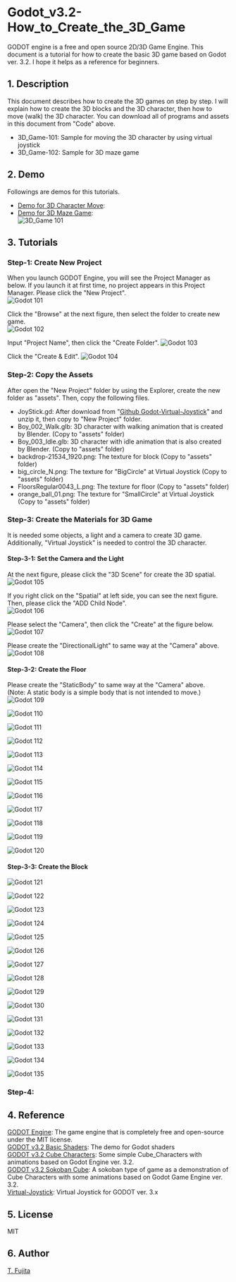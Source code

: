 # Godot_v3.2-How_to_Create_the_3D_Game
GODOT engine is a free and open source 2D/3D Game Engine. This document is a tutorial for how to create the basic 3D game based on Godot ver. 3.2. I hope it helps as a reference for beginners.  
  
## 1. Description
This document describes how to create the 3D games on step by step. I will explain how to create the 3D blocks and the 3D character, then how to move (walk) the 3D character. You can download all of programs and assets in this document from "Code" above.   
- 3D_Game-101: Sample for moving the 3D character by using virtual joystick   
- 3D_Game-102: Sample for 3D maze game  
  
## 2. Demo
Followings are demos for this tutorials.  
- [Demo for 3D Character Move](https://github.com/To-Fujita/Godot_v3.2-How_to_Create_the_3D_Game/tree/main/3D_Game-101/3D_Game-101.html):   
- [Demo for 3D Maze Game](https://github.com/To-Fujita/Godot_v3.2-How_to_Create_the_3D_Game/tree/main/3D_Game-102/3D_Game-102.html):   
![3D_Game 101](https://github.com/To-Fujita/Images/blob/master/3D_Game-001.gif "Demo for 3D Game 101")  

## 3. Tutorials

### Step-1: Create New Project
When you launch GODOT Engine, you will see the Project Manager as below. If you launch it at first time, no project appears in this Project Manager. Please click the "New Project".  
![Godot 101](https://github.com/To-Fujita/Images/blob/master/Godot-101.jpg "Godot 101")  
  
Click the "Browse" at the next figure, then select the folder to create new game.  
![Godot 102](https://github.com/To-Fujita/Images/blob/master/Godot-102.jpg "Godot 102") 
  
Input "Project Name", then click the "Create Folder".
![Godot 103](https://github.com/To-Fujita/Images/blob/master/Godot-103.jpg "Godot 103")  
  
Click the "Create & Edit". 
![Godot 104](https://github.com/To-Fujita/Images/blob/master/Godot-104.jpg "Godot 104") 
  
### Step-2: Copy the Assets
After open the "New Project" folder by using the Explorer, create the new folder as "assets". Then, copy the following files.  
- JoyStick.gd: After download from "[Github Godot-Virtual-Joystick](https://github.com/rodrigofbm/Godot-Virtual-Joystick)" and unzip it, then copy to "New Project" folder.  
- Boy_002_Walk.glb: 3D character with walking animation that is created by Blender. (Copy to "assets" folder)  
- Boy_003_Idle.glb: 3D character with idle animation that is also created by Blender. (Copy to "assets" folder)  
- backdrop-21534_1920.png: The texture for block (Copy to "assets" folder)  
- big_circle_N.png: The texture for "BigCircle" at Virtual Joystick (Copy to "assets" folder)  
- FloorsRegular0043_L.png: The texture for floor (Copy to "assets" folder)  
- orange_ball_01.png: The texture for "SmallCircle" at Virtual Joystick (Copy to "assets" folder)  
  
### Step-3: Create the Materials for 3D Game  
It is needed some objects, a light and a camera to create 3D game. Additionally, "Virtual Joystick" is needed to control the 3D character.

#### Step-3-1: Set the Camera and the Light  
At the next figure, please click the "3D Scene" for create the 3D spatial.
![Godot 105](https://github.com/To-Fujita/Images/blob/master/Godot-105.jpg "Godot 105")  
  
If you right click on the "Spatial" at left side, you can see the next figure. Then, please click the "ADD Child Node".   
![Godot 106](https://github.com/To-Fujita/Images/blob/master/Godot-106.jpg "Godot 106")  
  
Please select the "Camera", then click the "Create" at the figure below.  
![Godot 107](https://github.com/To-Fujita/Images/blob/master/Godot-107.jpg "Godot 107")  
  
Please create the "DirectionalLight" to same way at the "Camera" above.
![Godot 108](https://github.com/To-Fujita/Images/blob/master/Godot-108.jpg "Godot 108")  
  
#### Step-3-2: Create the Floor
Please create the "StaticBody" to same way at the "Camera" above.  
(Note: A static body is a simple body that is not intended to move.)    
![Godot 109](https://github.com/To-Fujita/Images/blob/master/Godot-109.jpg "Godot 109")  
  

![Godot 110](https://github.com/To-Fujita/Images/blob/master/Godot-110.jpg "Godot 110")  

![Godot 111](https://github.com/To-Fujita/Images/blob/master/Godot-111.jpg "Godot 111")  

![Godot 112](https://github.com/To-Fujita/Images/blob/master/Godot-112.jpg "Godot 112")  

![Godot 113](https://github.com/To-Fujita/Images/blob/master/Godot-113.jpg "Godot 113")  

![Godot 114](https://github.com/To-Fujita/Images/blob/master/Godot-104.jpg "Godot 114")  

![Godot 115](https://github.com/To-Fujita/Images/blob/master/Godot-115.jpg "Godot 115")  

![Godot 116](https://github.com/To-Fujita/Images/blob/master/Godot-116.jpg "Godot 116")  

![Godot 117](https://github.com/To-Fujita/Images/blob/master/Godot-117.jpg "Godot 117")  

![Godot 118](https://github.com/To-Fujita/Images/blob/master/Godot-118.jpg "Godot 118")  

![Godot 119](https://github.com/To-Fujita/Images/blob/master/Godot-119.jpg "Godot 119")  

![Godot 120](https://github.com/To-Fujita/Images/blob/master/Godot-120.jpg "Godot 120")  

#### Step-3-3: Create the Block

![Godot 121](https://github.com/To-Fujita/Images/blob/master/Godot-121.jpg "Godot 121")  

![Godot 122](https://github.com/To-Fujita/Images/blob/master/Godot-122.jpg "Godot 122")  

![Godot 123](https://github.com/To-Fujita/Images/blob/master/Godot-123.jpg "Godot 123")  

![Godot 124](https://github.com/To-Fujita/Images/blob/master/Godot-124.jpg "Godot 124")  

![Godot 125](https://github.com/To-Fujita/Images/blob/master/Godot-125.jpg "Godot 125")  

![Godot 126](https://github.com/To-Fujita/Images/blob/master/Godot-126.jpg "Godot 126")  

![Godot 127](https://github.com/To-Fujita/Images/blob/master/Godot-127.jpg "Godot 127")  

![Godot 128](https://github.com/To-Fujita/Images/blob/master/Godot-128.jpg "Godot 128")  

![Godot 129](https://github.com/To-Fujita/Images/blob/master/Godot-129.jpg "Godot 129")  

![Godot 130](https://github.com/To-Fujita/Images/blob/master/Godot-130.jpg "Godot 130")  

![Godot 131](https://github.com/To-Fujita/Images/blob/master/Godot-131.jpg "Godot 131")  

![Godot 132](https://github.com/To-Fujita/Images/blob/master/Godot-132.jpg "Godot 132")  

![Godot 133](https://github.com/To-Fujita/Images/blob/master/Godot-133.jpg "Godot 133")  

![Godot 134](https://github.com/To-Fujita/Images/blob/master/Godot-134.jpg "Godot 134")  

![Godot 135](https://github.com/To-Fujita/Images/blob/master/Godot-135.jpg "Godot 135") 

### Step-4: 


## 4. Reference
[GODOT Engine](https://godotengine.org/): The game engine that is completely free and open-source under the MIT license.  
[GODOT v3.2 Basic Shaders](https://github.com/To-Fujita/Godot_v3.2-Basic_Shaders): The demo for Godot shaders  
[GODOT v3.2 Cube Characters](https://github.com/To-Fujita/Godot_v3.2-Cube_Characters): Some simple Cube_Characters with animations based on Godot Engine ver. 3.2.  
[GODOT v3.2 Sokoban Cube](https://github.com/To-Fujita/Godot_v3.2-Sokoban_Cube): A sokoban type of game as a demonstration of Cube Characters with some animations based on Godot Game Engine ver. 3.2.  
[Virtual-Joystick](https://github.com/rodrigofbm/Godot-Virtual-Joystick): Virtual Joystick for GODOT ver. 3.x  

## 5. License
MIT  

## 6. Author
[T. Fujita](https://github.com/To-Fujita)  

